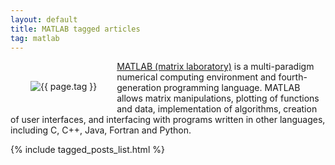 ```yaml
---
layout: default
title: MATLAB tagged articles
tag: matlab
---
```


<div style="float: left; margin: 2.0rem;">
	<img src="/public/images/{{ page.tag }}.png" style="max-width: 10rem;" alt="{{ page.tag }}" />
</div>

[MATLAB (matrix laboratory)](https://mathworks.com) is a multi-paradigm numerical computing environment and fourth-generation programming language. MATLAB allows matrix manipulations, plotting of functions and data, implementation of algorithms, creation of user interfaces, and interfacing with programs written in other languages, including C, C++, Java, Fortran and Python.

{% include tagged_posts_list.html %}


